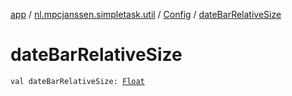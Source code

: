 [app](../../index.md) / [nl.mpcjanssen.simpletask.util](../index.md) / [Config](index.md) / [dateBarRelativeSize](.)

# dateBarRelativeSize

`val dateBarRelativeSize: `[`Float`](https://kotlinlang.org/api/latest/jvm/stdlib/kotlin/-float/index.html)